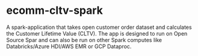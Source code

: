 # ecomm-cltv-spark
A spark-application that takes open customer order dataset and calculates the Customer Lifetime Value (CLTV). 
The app is designed to run on Open Source Spar and can also be run on other Spark computes like Databricks/Azure HDI/AWS EMR or GCP Dataproc.
